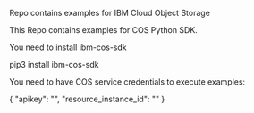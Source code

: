 Repo contains examples for IBM Cloud Object Storage

This Repo contains examples for COS Python SDK. 

You need to install ibm-cos-sdk 

pip3 install ibm-cos-sdk

You need to have COS service credentials to execute examples:

{
  "apikey": "",
  "resource_instance_id": ""
}
